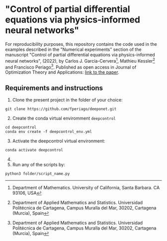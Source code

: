 # "Control of partial differential equations via physics-informed neural networks"

For reproducibility purposes, this repository contains the code used in the examples described in the "Numerical experiments" section of the manuscript "Control of partial differential equations via physics-informed neural networks", (2022), by Carlos J. García-Cervera[^1], Mathieu Kessler[^2] and Francisco Periago[^2]. Published as open access 
in Journal of Optimization Theory and Applications: [link to the paper](https://link.springer.com/article/10.1007/s10957-022-02100-4).

## Requirements and instructions 

1. Clone the present project in the folder of your choice:
```
git clone https://github.com/fperiago/deeponet.git
```
2. Create the conda virtual enviromment `deepcontrol` 
```
cd deepcontrol
conda env create -f deepcontrol_env.yml
```
3. Activate the deepcontrol virtual environment:
```
conda activate deepcontrol
```
4. 
5. Run any of the scripts by:
```
python3 folder/script_name.py
``` 



[^1]: Department of Mathematics. University of California, Santa Barbara. CA 93106, USA
[^2]: Department of Applied Mathematics and Statistics. Universidad Politécnica de Cartagena, Campus Muralla del Mar, 30202, Cartagena (Murcia), Spain
